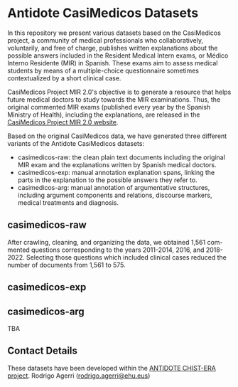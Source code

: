 # Antidote CasiMedicos Datasets

In this repository we present various datasets based on the CasiMedicos project, a community of medical professionals who collaboratively, 
voluntarily, and free of charge, publishes written explanations about the possible
answers included in the Resident Medical Intern exams, or Médico Interno Residente (MIR) in Spanish. These exams aim to assess medical
students by means of a multiple-choice questionnaire sometimes contextualized by a short clinical case.

CasiMedicos Project MIR 2.0's objective is to generate a resource that
helps future medical doctors to study towards the MIR examinations. Thus, the original commented MIR exams (published every year by the Spanish Ministry of Health), including the explanations, are released in the 
[CasiMedicos Project MIR 2.0 website](https://www.casimedicos.com/mir-2-0/).

Based on the original CasiMedicos data, we have generated three different variants of the Antidote CasiMedicos datasets:

+ casimedicos-raw: the clean plain text documents including the original MIR exam and the explanations written by Spanish medical doctors.
+ casimedicos-exp: manual annotation explanation spans, linking the parts in the explanation to the possible answers they refer to.
+ casimedicos-arg: manual annotation of argumentative structures, including argument components and relations, discourse markers, medical treatments and diagnosis.


## casimedicos-raw
After crawling, cleaning, and organizing the data, we obtained 1,561 com-
mented questions corresponding to the years 2011-2014, 2016, and 2018-2022.
Selecting those questions which included clinical cases reduced the number of
documents from 1,561 to 575.

## casimedicos-exp

## casimedicos-arg

TBA

## Contact Details

These datasets have been developed within the [ANTIDOTE CHIST-ERA project](https://univ-cotedazur.eu/antidote).
Rodrigo Agerri (rodrigo.agerri@ehu.eus)
